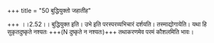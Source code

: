 +++
title = "50 बुद्धियुक्तो जहातीह"

+++
।।2.52।। बुद्धियुक्त इति। उभे इति परस्परव्यभिचारं दर्शयति। तस्माद्योगायेति। यथा हि सुकृतदुष्कृते नश्यतः +++(N दुष्कृते न नश्यतः)+++ तथाकरणमेव परमं कौशलमिति भावः।  
